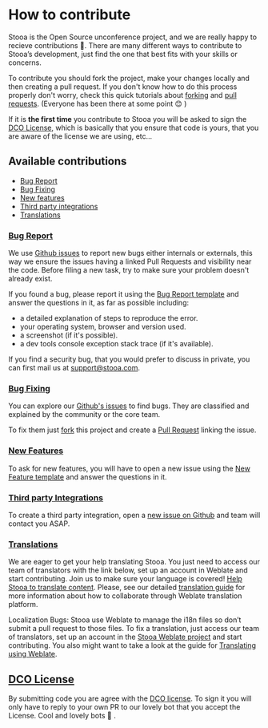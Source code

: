 # How to contribute

Stooa is the Open Source unconference project, and we are really happy to recieve contributions 🎉. There are many different ways to contribute to Stooa’s development, just find the one that best fits with your skills or concerns.

To contribute you should fork the project, make your changes locally and then creating a pull request. If you don't know how to do this process properly don't worry, check this quick tutorials about [forking](how_to_fork) and [pull requests](how_to_pr). (Everyone has been there at some point 😊 )

If it is **the first time** you contribute to Stooa you will be asked to sign the [DCO License](CONTRIBUTING.md#dco-license), which is basically that you ensure that code is yours, that you are aware of the license we are using, etc...

## Available contributions

* [Bug Report](CONTRIBUTING.md#bug-report)
* [Bug Fixing](CONTRIBUTING.md#bug-fixing)
* [New features](CONTRIBUTING.md#new-features)
* [Third party integrations](CONTRIBUTING.md#third-party)
* [Translations](CONTRIBUTING.md#translations)

### [Bug Report](CONTRIBUTING.md#bug-report)

We use [Github issues][issues] to report new bugs either internals or externals, this way we ensure the issues having a linked Pull Requests and visibility near the code. Before filing a new task, try to make sure your problem doesn't already exist.

If you found a bug, please report it using the [Bug Report template][issue_bug] and answer the questions in it, as far as possible including:

* a detailed explanation of steps to reproduce the error.
* your operating system, browser and version used.
* a screenshot (if it's possible).
* a dev tools console exception stack trace (if it's available).

If you find a security bug, that you would prefer to discuss in private, you can first mail us at [support@stooa.com](mailto:support@stooa.com).

### [Bug Fixing](CONTRIBUTING.md#bug-fixing)

You can explore our [Github's issues][issues] to find bugs. They are classified and explained by the community or the core team.

To fix them just [fork][how_to_fork] this project and create a [Pull Request][how_to_pr] linking the issue.

### [New Features](CONTRIBUTING.md#new-features)

To ask for new features, you will have to open a new issue using the [New Feature template][issue_feature] and answer the questions in it.

### [Third party Integrations](CONTRIBUTING.md#third-party)

To create a third party integration, open a [new issue on Github][issues] and team will contact you ASAP.

### [Translations](CONTRIBUTING.md#translations)

We are eager to get your help translating Stooa. You just need to access our team of translators with the link below, set up an account in Weblate and start contributing. Join us to make sure your language is covered! [Help Stooa to translate content][weblate]. Please, see our detailed [translation guide][translation] for more information about how to collaborate through Weblate translation platform.

Localization Bugs: Stooa use Weblate to manage the i18n files so don’t submit a pull request to those files. To fix a translation, just access our team of translators, set up an account in the [Stooa Weblate project][weblate] and start contributing. You also might want to take a look at the guide for [Translating using Weblate](https://docs.weblate.org/en/latest/user/translating.html).

## [DCO License](CONTRIBUTING.md#new-features)

By submitting code you are agree with the [DCO license](dco_license).
To sign it you will only have to reply to your own PR to our lovely bot that you accept the License. Cool and lovely bots 🤖 .

[issues]: https://github.com/Runroom/Stooa/issues
[issue_bug]: https://github.com/Stooa/Stooa/issues/new?assignees=&labels=bug%2Ctriage&template=BUG-REPORT.yml&title=%5BBug%5D%3A+
[issue_feature]: https://github.com/Stooa/Stooa/issues/new?assignees=&labels=feature-request&template=FEATURE-REQUEST.yml&title=%5BFeature%5D%3A+
[discussions]: https://github.com/Stooa/Stooa/discussions
[documentation]: https://github.com/Stooa/Documentation
[how_to_fork]: https://help.github.com/articles/fork-a-repo/
[how_to_pr]: https://docs.github.com/en/github/collaborating-with-pull-requests/proposing-changes-to-your-work-with-pull-requests/about-pull-requests
[weblate]: https://hosted.weblate.org/projects/stooa/
[translation]: docs/contributing/translations.md
[dco_license]: https://github.com/Stooa/Documentation/blob/main/DCOLICENSE
